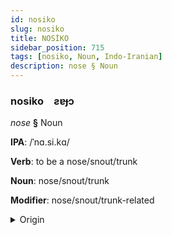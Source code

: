 ```yaml
---
id: nosiko
slug: nosiko
title: NOSİKO
sidebar_position: 715
tags: [nosiko, Noun, Indo-Iranian]
description: nose § Noun
---
```


### nosiko&emsp;<span kind="abugida">ƨɐɟɔ</span>

*nose* **§** Noun

**IPA**: /ˈnɑ.si.kɑ/

**Verb**: to be a nose/snout/trunk

**Noun**: nose/snout/trunk

**Modifier**: nose/snout/trunk-related

<details>
    <summary>Origin</summary>
    Marathi नासिका nāsikā /nɑ́ː.si.kɑː/<br/>
    <em>Indo-Iranian Language Family</em>
</details>